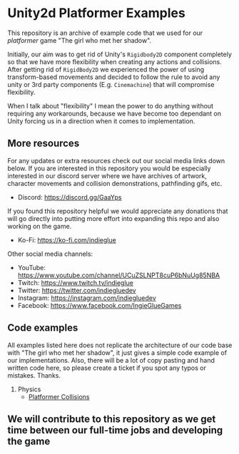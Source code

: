 # Unity2d Platformer Examples

This repository is an archive of example code that we used for our *platformer* game "The girl who met her shadow".

Initially, our aim was to get rid of Unity's `Rigidbody2D` component completely so that we have more flexibility when creating any actions and collisions. After getting rid of `RigidBody2D` we experienced the power of using transform-based movements and decided to follow the rule to avoid any unity or 3rd party components (E.g. `Cinemachine`) that will compromise flexibility.

When I talk about "flexibility" I mean the power to do anything without requiring any workarounds, because we have become too dependant on Unity forcing us in a direction when it comes to implementation.

## More resources

For any updates or extra resources check out our social media links down below. If you are interested in this repository you would be especially interested in our discord server where we have archives of artwork, character movements and collision demonstrations, pathfinding gifs, etc.

* Discord: https://discord.gg/GaaYps

If you found this repository helpful we would appreciate any donations that will go directly into putting more effort into expanding this repo and also working on the game.

* Ko-Fi: https://ko-fi.com/indieglue

Other social media channels:

* YouTube: https://www.youtube.com/channel/UCuZSLNPT8cuP6bNuUg85NBA
* Twitch: https://www.twitch.tv/indieglue
* Twitter: https://twitter.com/indiegluedev
* Instagram: https://instagram.com/indiegluedev
* Facebook: https://www.facebook.com/IngieGlueGames

## Code examples

All examples listed here does not replicate the architecture of our code base with "The girl who met her shadow", it just gives a simple code example of our implementations. Also, there will be a lot of copy pasting and hand written code here, so please create a ticket if you spot any typos or mistakes. Thanks.

1. Physics
   - [Platformer Collisions](physics/collisions.md)

## We will contribute to this repository as we get time between our full-time jobs and developing the game




